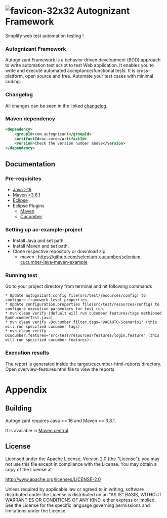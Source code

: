 # ![favicon-32x32](https://user-images.githubusercontent.com/12494447/167016738-cdd94473-0384-45e5-a1db-4879e6c915f9.png) Autognizant Framework
Simplify web test automation testing !


### Autognizant Framework

Autognizant Framework is a behavior driven development (BDD) approach to write automation test script to test Web application. It enables you to write and execute automated acceptance/functional tests. It is cross-platform, open source and free. Automate your test cases with minimal coding.

### Changelog

All changes can be seen in the linked [changelog](CHANGELOG.md).

### Maven dependency

```xml
<dependency>
    <groupId>com.autognizant</groupId>
    <artifactId>ac-core</artifactId>
    <version>Check the version number above</version>
</dependency>
```

## Documentation
### Pre-requisites
- <a href="https://java.com/en/download/manual.jsp" target="_blank">Java >16</a>
- <a href="https://maven.apache.org/download.cgi" target="_blank">Maven >3.8.1</a>
- <a href="https:https://eclipse.org/downloads/" target="_blank">Eclipse</a>
- Eclipse Plugins
  - <a href="http://download.eclipse.org/technology/m2e/releases/1.4" target="_blank">Maven</a> 
  - <a href="http://cucumber.github.io/cucumber-eclipse/update-site/" target="_blank">Cucumber</a>
### Setting up ac-example-project
- Install Java and set path.
- Install Maven and set path.
- Clone respective repository or download zip.
	- maven : https://github.com/selenium-cucumber/selenium-cucumber-java-maven-example

### Running test

Go to your project directory from terminal and hit following commands

```
* Update autognizant.config file(src/test/resources/config) to configure framework level properties.
* Update configuration.properties file(src/test/resources/config) to configure execution parameters for test run.
* mvn clean verify (defualt will run cucumber features/tags methioned RunCucumberTest.java).
* mvn clean verify -Dcucumber.filter.tags="@ACAUTO-Scenario1" (this will run specified cucumber tags).
* mvn clean verify -Dcucumber.features="src/test/resources/features/login.feature" (this will run specified cucumber features).
```

### Execution results

The report is generated inside the target/cucumber-html-reports directory. Open overview-features.html file to view the reports

# Appendix

## Building

Autognizant requires Java >= 16 and Maven >= 3.8.1.

It is available in [Maven central](https://search.maven.org/search?q=g:com.autognizant%20AND%20a:ac-core).

## License

Licensed under the Apache License, Version 2.0 (the "License"); you may not use this file except in compliance with the License. You may obtain a copy of the License at

http://www.apache.org/licenses/LICENSE-2.0

Unless required by applicable law or agreed to in writing, software distributed under the License is distributed on an "AS IS" BASIS, WITHOUT WARRANTIES OR CONDITIONS OF ANY KIND, either express or implied. See the License for the specific language governing permissions and limitations under the License.
